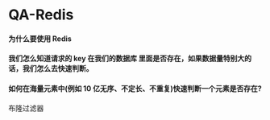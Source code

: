 # QA-Redis

#### 为什么要使用 Redis

#### 我们怎么知道请求的 key 在我们的数据库 里面是否存在，如果数据量特别大的话，我们怎么去快速判断。





#### 如何在海量元素中(例如 10 亿无序、不定长、不重复)快速判断一个元素是否存在?

布隆过滤器